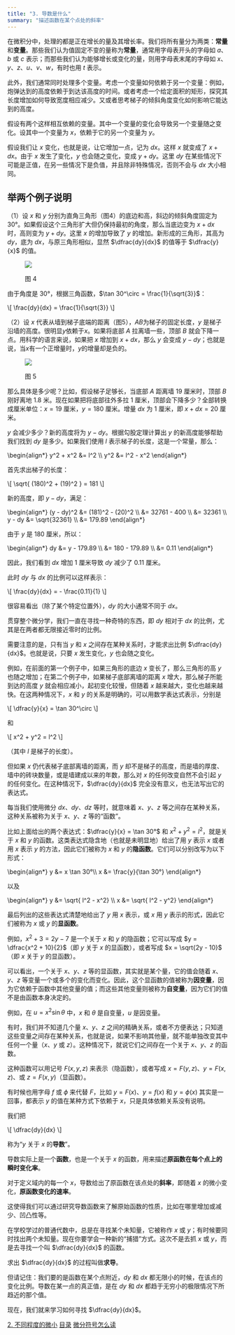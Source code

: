 ```yaml
---
title: "3. 导数是什么"
summary: "描述函数在某个点处的斜率"
---
```


在微积分中，处理的都是正在增长的量及其增长率。我们将所有量分为两类：**常量**和**变量**。那些我们认为值固定不变的量称为**常量**，通常用字母表开头的字母如 $a$、$b$ 或 $c$ 表示；而那些我们认为能够增长或变化的量，则用字母表末尾的字母如 $x$、$y$、$z$、$u$、$v$、$w$，有时也用 $t$ 表示。

此外，我们通常同时处理多个变量。考虑一个变量如何依赖于另一个变量：例如，炮弹达到的高度依赖于到达该高度的时间。或者考虑一个给定面积的矩形，探究其长度增加如何导致宽度相应减少。又或者思考梯子的倾斜角度变化如何影响它能达到的高度。

假设有两个这样相互依赖的变量。其中一个变量的变化会导致另一个变量随之变化。设其中一个变量为 $x$，依赖于它的另一个变量为 $y$。

假设我们让 $x$ 变化，也就是说，让它增加一点，记为 $dx$。这样 $x$ 就变成了 $x + dx$。由于 $x$ 发生了变化，$y$ 也会随之变化，变成 $y + dy$。这里 $dy$ 在某些情况下可能是正值，在另一些情况下是负值，并且除非特殊情况，否则不会与 $dx$ 大小相同。

## 举两个例子说明

（1）设 $x$ 和 $y$ 分别为直角三角形（图4）的底边和高，斜边的倾斜角度固定为 $30°$。如果假设这个三角形扩大但仍保持最初的角度，那么当底边变为 $x + dx$ 时，高则变为 $y + dy$。这里 $x$ 的增加导致了 $y$ 的增加。新形成的三角形，其高为 $dy$，底为 $dx$，与原三角形相似，显然 $\dfrac{dy}{dx}$ 的值等于 $\dfrac{y}{x}$ 的值。

<figure>

![](/images/calculus-made-easy/cme-fig-4.svg)

<figcaption>图 4</figcaption>
</figure>

由于角度是 $30°$，根据三角函数，$\tan 30^\circ = \frac{1}{\sqrt{3}}$：

<div class="math">\[
\frac{dy}{dx} = \frac{1}{\sqrt{3}}
\]</div>

（2）设 $x$ 代表从墙到梯子底端的距离（图5），$AB$为梯子的固定长度，$y$ 是梯子沿墙的高度。很明显$y$依赖于$x$。如果将底部 $A$ 拉离墙一些，顶部 $B$ 就会下降一点。用科学的语言来说，如果把 $x$ 增加到 $x + dx$，那么 $y$ 会变成 $y - dy$；也就是说，当$x$有一个正增量时，$y$的增量却是负的。

<figure>

![](/images/calculus-made-easy/cme-fig-5.svg)

<figcaption>图 5</figcaption>
</figure>

那么具体是多少呢？比如，假设梯子足够长，当底部 $A$ 距离墙 $19$ 厘米时，顶部 $B$ 刚好离地 $1.8$ 米。现在如果把将底部往外多拉 $1$ 厘米，顶部会下降多少？全部转换成厘米单位：$x = 19$ 厘米，$y = 180$ 厘米。增量 $dx$ 为 $1$ 厘米，即 $x + dx = 20$ 厘米。

$y$ 会减少多少？新的高度将为 $y - dy$。根据勾股定理计算出 $y$ 的新高度能够帮助我们找到 $dy$ 是多少。如果我们使用 $l$ 表示梯子的长度，这是一个常量，那么：

<div class="math">\begin{align*}
y^2 + x^2 &= l^2 \\
y^2 &= l^2 - x^2
\end{align*}</div>

首先求出梯子的长度：

<div class="math">\[
\sqrt{ (180)^2 + (19)^2 } = 181
\]</div>

新的高度，即 $y - dy$，满足：

<div class="math">\begin{align*}
(y - dy)^2 &= (181)^2 - (20)^2 \\
&= 32761 - 400 \\
&= 32361   \\
y - dy     &= \sqrt{32361} \\
&= 179.89
\end{align*}</div>

由于 $y$ 是 $180$ 厘米，所以：

<div class="math">\begin{align*}
dy &= y - 179.89 \\
&= 180 - 179.89 \\
&= 0.11
\end{align*}</div>

因此，我们看到 $dx$ 增加 $1$ 厘米导致 $dy$ 减少了 $0.11$ 厘米。

此时 $dy$ 与 $dx$ 的比例可以这样表示：

<div class="math">\[
\frac{dy}{dx} = - \frac{0.11}{1}
\]</div>

很容易看出（除了某个特定位置外），$dy$ 的大小通常不同于 $dx$。

贯穿整个微分学，我们一直在寻找一种奇特的东西，即 $dy$ 相对于 $dx$ 的比例，尤其是在两者都无限接近零时的比例。

需要注意的是，只有当 $y$ 和 $x$ 之间存在某种关系时，才能求出比例 $\dfrac{dy}{dx}$。也就是说，只要 $x$ 发生变化，$y$ 也会随之变化。

例如，在前面的第一个例子中，如果三角形的底边 $x$ 变长了，那么三角形的高 $y$ 也随之增加；在第二个例子中，如果梯子底部离墙的距离 $x$ 增大，那么梯子所能到达的高度 $y$ 就会相应减小，起初变化较慢，但随着 $x$ 越来越大，变化也越来越快。在这两种情况下，$x$ 和 $y$ 的关系是明确的，可以用数学表达式表示，分别是 

<div class="math">\[
\dfrac{y}{x} = \tan 30^\circ
\]</div>

和

<div class="math">\[
x^2 + y^2 = l^2
\]</div>

（其中 $l$ 是梯子的长度）。

但如果 $x$ 仍代表梯子底部离墙的距离，而 $y$ 却不是梯子的高度，而是墙的厚度、墙中的砖块数量，或是墙建成以来的年数，那么对 $x$ 的任何改变自然不会引起 $y$ 的任何变化。在这种情况下，$\dfrac{dy}{dx}$ 完全没有意义，也无法写出它的表达式。

每当我们使用微分 $dx$、$dy$、$dz$ 等时，就意味着 $x$、$y$、$z$ 等之间存在某种关系，这种关系被称为关于 $x$、$y$、$z$ 等的“函数”。

比如上面给出的两个表达式：$\dfrac{y}{x} = \tan 30°$ 和 $x^2 + y^2 = l^2$，就是关于 $x$ 和 $y$ 的函数。这类表达式隐含地（也就是未明显地）给出了用 $y$ 表示 $x$ 或者用 $x$ 表示 $y$ 的方法，因此它们被称为 $x$ 和 $y$ 的**隐函数**。它们可以分别改写为以下形式：

<div class="math">\begin{align*}
y &= x \tan 30°\\
x &= \frac{y}{\tan 30°}
\end{align*}</div>

以及

<div class="math">\begin{align*}
y &= \sqrt{ l^2 - x^2} \\
x &= \sqrt{ l^2 - y^2}
\end{align*}</div>

最后列出的这些表达式清楚地给出了 $y$ 用 $x$ 表示，或 $x$ 用 $y$ 表示的形式，因此它们被称为 $x$ 或 $y$ 的**显函数**。

例如，$x^2 + 3 = 2y - 7$ 是一个关于 $x$ 和 $y$ 的隐函数；它可以写成 $y = \dfrac{x^2 + 10}{2}$（即 $y$ 关于 $x$ 的显函数），或者写成 $x = \sqrt{2y - 10}$（即 $x$ 关于 $y$ 的显函数）。

可以看出，一个关于 $x$、$y$、$z$ 等的显函数，其实就是某个量，它的值会随着 $x$、$y$、$z$ 等变量一个或多个的变化而变化。因此，这个显函数的值被称为**因变量**，因为它依赖于函数中其他变量的值；而这些其他变量则被称为**自变量**，因为它们的值不是由函数本身决定的。

例如，在 $u = x^2 \sin \theta$ 中，$x$ 和 $\theta$ 是自变量，$u$ 是因变量。

有时，我们并不知道几个量 $x$、$y$、$z$ 之间的精确关系，或者不方便表达；只知道这些变量之间存在某种关系，也就是说，如果不影响其他量，就不能单独改变其中任何一个量（$x$、$y$ 或 $z$）。这种情况下，就说它们之间存在一个关于 $x$、$y$、$z$ 的函数。

这种函数可以用记号 $F(x, y, z)$ 来表示（隐函数），或者写成 $x = F(y, z)$、$y = F(x, z)$、或 $z = F(x, y)$（显函数）。

有时候也用字母 $f$ 或 $\phi$ 来代替 $F$，比如 $y = F(x)$、$y = f(x)$ 和 $y = \phi(x)$ 其实是一回事，都表示 $y$ 的值在某种方式下依赖于 $x$，只是具体依赖关系没有说明。

我们把

<div class="math">\[
\dfrac{dy}{dx}
\]</div>

称为“$y$ 关于 $x$ 的**导数**”。

导数实际上是一个**函数**，也是一个关于 $x$ 的函数，用来描述**原函数在每个点上的瞬时变化率**。

对于定义域内的每一个 $x$，导数给出了原函数在该点处的**斜率**，即随着 $x$ 的微小变化，**原函数变化的速率**。

这使得我们可以通过研究导数函数来了解原始函数的性质，比如在哪里增加或减少、凹凸性等。

在学校学过的普通代数中，总是在寻找某个未知量，它被称作 $x$ 或 $y$；有时候要同时找出两个未知量。现在你要学会一种新的“捕猎”方式。这次不是去抓 $x$ 或 $y$，而是去寻找一个叫 $\dfrac{dy}{dx}$ 的函数。

求出 $\dfrac{dy}{dx}$ 的过程叫做**求导**。

但请记住：我们要的是函数在某个点附近，$dy$ 和 $dx$ 都无限小的时候，在该点的变化比例。导数在某一点的真正值，是在 $dy$ 和 $dx$ 都趋于无穷小的极限情况下所趋近的那个值。

现在，我们就来学习如何寻找 $\dfrac{dy}{dx}$。

<nav class="pagination justify-content-between">
<a href="../2">2. 不同程度的微小</a>
<a href="../">目录</a>
<a href="../3-note">微分符号怎么读</a>
</nav>

